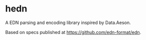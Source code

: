# hedn

A EDN parsing and encoding library inspired by Data.Aeson.

Based on specs published at https://github.com/edn-format/edn.

